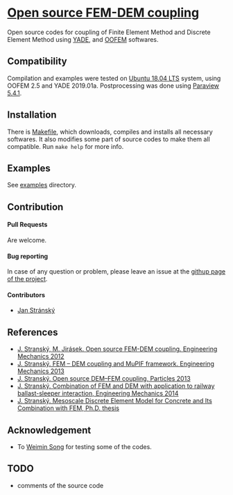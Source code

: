 # [Open source FEM-DEM coupling](https://github.com/stranskyjan/dem-fem-coupling)
Open source codes for coupling of Finite Element Method and Discrete Element Method using
[YADE](http://yade-dem.org),
and
[OOFEM](http://www.oofem.org)
softwares.

## Compatibility
Compilation and examples were tested on [Ubuntu 18.04 LTS](http://www.ubuntu.com/) system,
using OOFEM 2.5
and
YADE 2019.01a.
Postprocessing was done using [Paraview 5.4.1](https://www.paraview.org/).

## Installation
There is [Makefile](installation/Makefile), which downloads, compiles and installs all necessary softwares.
It also modifies some part of source codes to make them all compatible.
Run `make help` for more info.

## Examples
See [examples](examples) directory.

## Contribution
#### Pull Requests
Are welcome.

#### Bug reporting
In case of any question or problem, please leave an issue at the [githup page of the project](https://github.com/stranskyjan/dem-fem-coupling).

#### Contributors
- [Jan Stránský](https://github.com/stranskyjan)

## References
- [J. Stranský, M. Jirásek. Open source FEM-DEM coupling. Engineering Mechanics 2012](http://www.engmech.cz/2012/proceedings/pdf/018_Stransky_J-FT.pdf)
- [J. Stranský. FEM – DEM coupling and MuPIF framework. Engineering Mechanics 2013](http://www.engmech.cz/2013/im/doc/Book_of_EAi.pdf)
- [J. Stranský. Open source DEM–FEM coupling, Particles 2013](http://congress.cimne.com/particles2013/proceedings/full/p182.pdf)
- [J. Stranský. Combination of FEM and DEM with application to railway ballast-sleeper interaction, Engineering Mechanics 2014](http://www.engmech.cz/2014/im/doc/EM2014_proceedings.pdf)
- [J. Stranský. Mesoscale Discrete Element Model for Concrete and Its Combination with FEM, Ph.D. thesis](https://github.com/stranskyjan/phd-thesis)

## Acknowledgement
- To [Weimin Song](https://www.researchgate.net/profile/Weimin_Song)
for testing some of the codes.

## TODO
- comments of the source code
